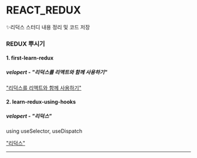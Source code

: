 # REACT_REDUX
✨리덕스 스터디 내용 정리 및 코드 저장

### REDUX 뿌시기

#### 1. first-learn-redux 
##### velopert - "리덕스를 리액트와 함께 사용하기"

["리덕스를 리액트와 함께 사용하기"](https://velog.io/@velopert/Redux-3-%EB%A6%AC%EB%8D%95%EC%8A%A4%EB%A5%BC-%EB%A6%AC%EC%95%A1%ED%8A%B8%EC%99%80-%ED%95%A8%EA%BB%98-%EC%82%AC%EC%9A%A9%ED%95%98%EA%B8%B0-nvjltahf5e)

#### 2. learn-redux-using-hooks
##### velopert - "리덕스" 
using useSelector, useDispatch

["리덕스"](https://react.vlpt.us/redux/)

------------------------------
